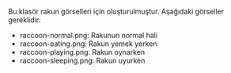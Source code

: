 Bu klasör rakun görselleri için oluşturulmuştur. Aşağıdaki görseller gereklidir:

- raccoon-normal.png: Rakunun normal hali
- raccoon-eating.png: Rakun yemek yerken
- raccoon-playing.png: Rakun oynarken
- raccoon-sleeping.png: Rakun uyurken
